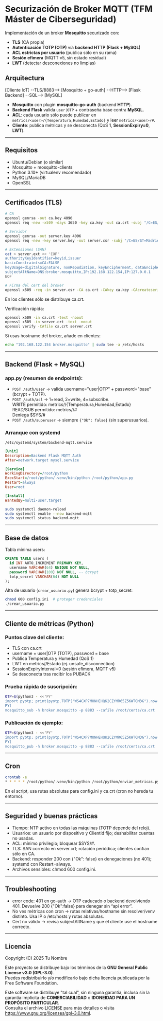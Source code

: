 # Securización de Broker MQTT (TFM Máster de Ciberseguridad)

Implementación de un broker **Mosquitto** securizado con:
- **TLS** (CA propia)
- **Autenticación TOTP (OTP)** vía **backend HTTP (Flask + MySQL)**
- **ACL estrictas por usuario** (publica sólo en su rama)
- **Sesión efímera** (MQTT v5, sin estado residual)
- **LWT** (detectar desconexiones no limpias)

## Arquitectura

[Cliente IoT] --TLS/8883--> [Mosquitto + go-auth] --HTTP--> [Flask Backend] --SQL--> [MySQL]

- **Mosquitto** con plugin **mosquitto-go-auth** (backend **HTTP**).
- **Backend Flask** valida `user|OTP` + contraseña base contra **MySQL**.
- **ACL**: cada usuario sólo puede publicar en `metrics/<user>/{Temperatura,Humedad,Estado}` y leer `metrics/<user>/#`.
- **Cliente**: publica métricas y se desconecta (QoS 1, **SessionExpiry=0**, **LWT**).

---

## Requisitos

- Ubuntu/Debian (o similar)
- Mosquitto + mosquitto-clients
- Python 3.10+ (virtualenv recomendado)
- MySQL/MariaDB
- OpenSSL

---

## Certificados (TLS)

```bash
# CA
openssl genrsa -out ca.key 4096
openssl req -new -x509 -days 3650 -key ca.key -out ca.crt -subj "/C=ES/ST=Madrid/L=Madrid/O=ACME/CN=ACME"

# Servidor
openssl genrsa -out server.key 4096
openssl req -new -key server.key -out server.csr -subj "/C=ES/ST=Madrid/L=Madrid/O=ACME/CN=broker.mosquitto"

# Extensiones (SAN)
cat > server.ext << 'EOF'
authorityKeyIdentifier=keyid,issuer
basicConstraints=CA:FALSE
keyUsage=digitalSignature, nonRepudiation, keyEncipherment, dataEncipherment
subjectAltName=DNS:broker.mosquitto,IP:192.168.122.154,IP:127.0.0.1
EOF

# Firma del cert del broker
openssl x509 -req -in server.csr -CA ca.crt -CAkey ca.key -CAcreateserial   -out server.crt -days 365 -sha256 -extfile server.ext
```

En los clientes sólo se distribuye ca.crt.

Verificación rápida:

```bash
openssl x509 -in ca.crt -text -noout
openssl x509 -in server.crt -text -noout
openssl verify -CAfile ca.crt server.crt
```

Si usas hostname del broker, añade en clientes:
```bash
echo "192.168.122.154 broker.mosquitto" | sudo tee -a /etc/hosts
```

---

## Backend (Flask + MySQL)
### app.py (resumen de endpoints):

- `POST /auth/user` → valida username="user|OTP" + password="base" (bcrypt + TOTP).
- `POST /auth/acl` → 1=read, 2=write, 4=subscribe.  
  WRITE permitido: metrics/<user>/{Temperatura,Humedad,Estado}  
  READ/SUB permitido: metrics/<user>/#  
  Deniega $SYS/#
- `POST /auth/superuser` → siempre `{"Ok": false}` (sin superusuarios).

### Arranque con systemd

`/etc/systemd/system/backend-mqtt.service`

```ini
[Unit]
Description=Backend Flask MQTT Auth
After=network.target mysql.service

[Service]
WorkingDirectory=/root/python
ExecStart=/root/python/.venv/bin/python /root/python/app.py
Restart=always
User=root

[Install]
WantedBy=multi-user.target
```

```bash
sudo systemctl daemon-reload
sudo systemctl enable --now backend-mqtt
sudo systemctl status backend-mqtt
```

---

## Base de datos

Tabla mínima users:

```sql
CREATE TABLE users (
  id INT AUTO_INCREMENT PRIMARY KEY,
  username VARCHAR(64) UNIQUE NOT NULL,
  password VARCHAR(100) NOT NULL, -- bcrypt
  totp_secret VARCHAR(64) NOT NULL
);
```

Alta de usuario (`crear_usuario.py`) genera bcrypt + totp_secret:

```bash
chmod 600 config.ini  # proteger credenciales
./crear_usuario.py
```

---

## Cliente de métricas (Python)
### Puntos clave del cliente:

- TLS con ca.crt  
- username = user|OTP (TOTP), password = base  
- Publica Temperatura y Humedad (QoS 1)  
- LWT en metrics/<user>/Estado (ej. unsafe_disconnection)  
- SessionExpiryInterval=0 (sesión efímera, MQTT v5)  
- Se desconecta tras recibir los PUBACK  

### Prueba rápida de suscripción:

```bash
OTP=$(python3 - <<'PY'
import pyotp; print(pyotp.TOTP("WS4CXP7MUNHEHQK2CZYMR65Z5KWTCM3G").now())
PY)
mosquitto_sub -h broker.mosquitto -p 8883 --cafile /root/certs/ca.crt   -u "iotclient01|$OTP" -P "12qwert5" -t 'metrics/iotclient01/#' -v -d
```

### Publicación de ejemplo:

```bash
OTP=$(python3 - <<'PY'
import pyotp; print(pyotp.TOTP("WS4CXP7MUNHEHQK2CZYMR65Z5KWTCM3G").now())
PY)
mosquitto_pub -h broker.mosquitto -p 8883 --cafile /root/certs/ca.crt   -u "iotclient01|$OTP" -P "12qwert5"   -t "metrics/iotclient01/Temperatura" -m '{"value":22.5}'
```

---

## Cron

```bash
crontab -e
* * * * * /root/python/.venv/bin/python /root/python/enviar_metricas.py >/dev/null 2>&1
```

En el script, usa rutas absolutas para config.ini y ca.crt (cron no hereda tu entorno).

---

## Seguridad y buenas prácticas

- Tiempo: NTP activo en todas las máquinas (TOTP depende del reloj).
- Usuarios: un usuario por dispositivo y ClientId fijo; deshabilitar cuentas no usadas.
- ACL: mínimo privilegio; bloquear $SYS/#.
- TLS: SAN correcto en server.crt; rotación periódica; clientes confían sólo en CA.
- Backend: responder 200 con {"Ok": false} en denegaciones (no 401); systemd con Restart=always.
- Archivos sensibles: chmod 600 config.ini.

---

## Troubleshooting

- error code: 401 en go-auth → OTP caducado o backend devolviendo 401. Devuelve 200 {"Ok":false} para denegar sin “api error”.
- No ves métricas con cron → rutas relativas/hostname sin resolver/venv distinto. Usa IP o /etc/hosts y rutas absolutas.
- Cert no válido → revisa subjectAltName y que el cliente use el hostname correcto.

---

## Licencia

Copyright (C) 2025 Tu Nombre

Este proyecto se distribuye bajo los términos de la **GNU General Public License v3.0 (GPL-3.0)**.  
Puedes redistribuirlo y/o modificarlo bajo dicha licencia publicada por la Free Software Foundation.  

Este software se distribuye "tal cual", sin ninguna garantía, incluso sin la garantía implícita de **COMERCIABILIDAD** o **IDONEIDAD PARA UN PROPÓSITO PARTICULAR**.  
Consulta el archivo [LICENSE](LICENSE) para más detalles o visita <https://www.gnu.org/licenses/gpl-3.0.html>.

